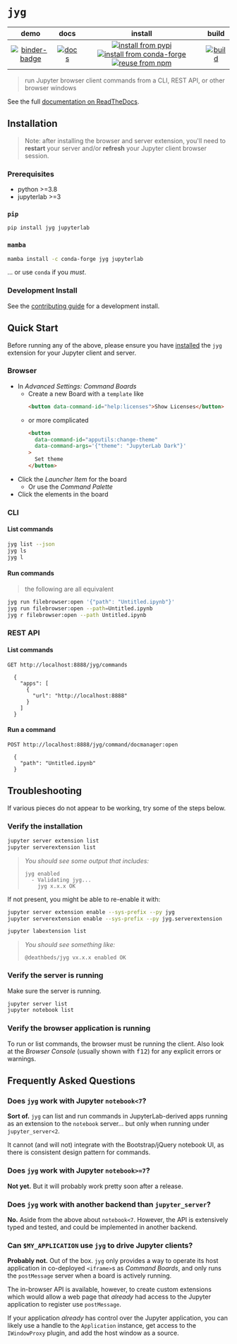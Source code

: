 # `jyg`

|            demo             |            docs             |                                                            install                                                             |                build                 |
| :-------------------------: | :-------------------------: | :----------------------------------------------------------------------------------------------------------------------------: | :----------------------------------: |
| [![binder-badge][]][binder] | [![docs][docs-badge]][docs] | [![install from pypi][pypi-badge]][pypi] [![install from conda-forge][conda-badge]][conda] [![reuse from npm][npm-badge]][npm] | [![build][workflow-badge]][workflow] |

> run Jupyter browser client commands from a CLI, REST API, or other browser windows

[binder-badge]: https://mybinder.org/badge_logo.svg
[binder]: https://mybinder.org/v2/gh/deathbeds/jyg/HEAD?urlpath=lab
[docs-badge]: https://readthedocs.org/projects/jyg/badge/?version=latest
[docs]: https://jyg.rtfd.io
[conda-badge]: https://img.shields.io/conda/vn/conda-forge/jyg
[conda]: https://anaconda.org/conda-forge/jyg
[pypi-badge]: https://img.shields.io/pypi/v/jyg
[pypi]: https://pypi.org/project/jyg
[npm]: https://npmjs.com/package/@deathbeds/jyg
[npm-badge]: https://img.shields.io/npm/v/@deathbeds/jyg
[workflow-badge]:
  https://github.com/deathbeds/jyg/actions/workflows/ci.yml/badge.svg?branch=main
[workflow]:
  https://github.com/deathbeds/jyg/actions/workflows/ci.yml?query=branch%3Amain

See the full [documentation on ReadTheDocs](https://jyg.rtfd.io).

## Installation

> Note: after installing the browser and server extension, you'll need to **restart**
> your server and/or **refresh** your Jupyter client browser session.

### Prerequisites

- python >=3.8
- jupyterlab >=3

### `pip`

```bash
pip install jyg jupyterlab
```

### `mamba`

```bash
mamba install -c conda-forge jyg jupyterlab
```

... or use `conda` if you _must_.

### Development Install

See the [contributing guide] for a development install.

[contributing guide]: https://github.com/deathbeds/jyg/tree/main/README.md

## Quick Start

Before running any of the above, please ensure you have [installed](#installation) the
`jyg` extension for your Jupyter client and server.

### Browser

- In _Advanced Settings: Command Boards_
  - Create a new Board with a `template` like
    ```html
    <button data-command-id="help:licenses">Show Licenses</button>
    ```
  - or more complicated
    ```html
    <button
      data-command-id="apputils:change-theme"
      data-command-args='{"theme": "JupyterLab Dark"}'
    >
      Set theme
    </button>
    ```
- Click the _Launcher Item_ for the board
  - Or use the _Command Palette_
- Click the elements in the board

### CLI

#### List commands

```bash
jyg list --json
jyg ls
jyg l
```

#### Run commands

> the following are all equivalent

```bash
jyg run filebrowser:open '{"path": "Untitled.ipynb"}'
jyg run filebrowser:open --path=Untitled.ipynb
jyg r filebrowser:open --path Untitled.ipynb
```

### REST API

#### List commands

```
GET http://localhost:8888/jyg/commands

  {
    "apps": [
      {
        "url": "http://localhost:8888"
      }
    ]
  }
```

#### Run a command

```
POST http://localhost:8888/jyg/command/docmanager:open

  {
    "path": "Untitled.ipynb"
  }
```

## Troubleshooting

If various pieces do not appear to be working, try some of the steps below.

### Verify the installation

```bash
jupyter server extension list
jupyter serverextension list
```

> _You should see some output that includes:_
>
> ```
> jyg enabled
>   - Validating jyg...
>     jyg x.x.x OK
> ```

If not present, you might be able to re-enable it with:

```bash
jupyter server extension enable --sys-prefix --py jyg
jupyter serverextension enable --sys-prefix --py jyg.serverextension
```

```bash
jupyter labextension list
```

> _You should see something like:_
>
> ```
> @deathbeds/jyg vx.x.x enabled OK
> ```

### Verify the server is running

Make sure the server is running.

```bash
jupyter server list
jupyter notebook list
```

### Verify the browser application is running

To run or list commands, the browser must be running the client. Also look at the
_Browser Console_ (usually shown with <kbd>f12</kbd>) for any explicit errors or
warnings.

## Frequently Asked Questions

### Does `jyg` work with Jupyter `notebook<7`?

**Sort of.** `jyg` can list and run commands in JupyterLab-derived apps running as an
extension to the `notebook` server... but only when running under `jupyter_server<2`.

It cannot (and will not) integrate with the Bootstrap/jQuery notebook UI, as there is
consistent design pattern for commands.

### Does `jyg` work with Jupyter `notebook>=7`?

**Not yet.** But it will probably work pretty soon after a release.

### Does `jyg` work with another backend than `jupyter_server`?

**No.** Aside from the above about `notebook<7`. However, the API is extensively typed
and tested, and could be implemented in another backend.

### Can `$MY_APPLICATION` use `jyg` to drive Jupyter clients?

**Probably not.** Out of the box. `jyg` only provides a way to operate its host
application in co-deployed `<iframe>`s as _Command Boards_, and only runs the
`postMessage` server when a board is actively running.

The in-browser API is available, however, to create custom extensions which would allow
a web page that _already_ had access to the Jupyter application to register use
`postMessage`.

If your application _already_ has control over the Jupyter application, you can likely
use a handle to the `Application` instance, get access to the `IWindowProxy` plugin, and
add the host window as a source.
